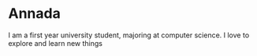 # Annada
I am a first year university student, majoring at computer science. I love to explore and learn new things

